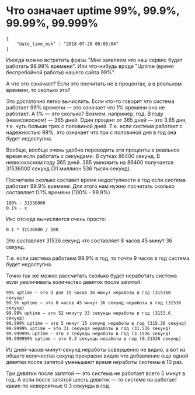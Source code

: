 # Что означает uptime 99%, 99.9%, 99.99%, 99.999%

```
{
    "date_time_msk" : "2018-07-28 00:08:04"
}
```

Иногда можно встретить фразы "Мне заявляем что наш сервис будет работать 99.99% времени".
Или что-нибудь вроде "Uptime (время беспребойной работы) нашего сайта 99%".

А что это означает? Если это посчитать не в процентах, а в реальном времени, то сколько это?

Это достаточно легко вычислить. Если кто-то говорит что система работает 99% времени — это
означает что 1% времени она не работает. А 1% — это сколько? Возмем, например, год.
В году (невисокосном) — 365 дней. Один процент от 365 дней — это 3.65 дня, т.е. чуть больше трех
с половиной дней. Т.е. если система работает с надежностью 99%, это означает что три с половиной дня
в год она будет недоступна.

Вообще, вообще очень удобно переводить эти проценты в реальное время если работать с секундами.
В сутках 86400 секунд. В невисокосном году 365 дней. 365 умножить на 86400 получается
31536000 секунд (31 миллион 536 тысяч секунд).

Посчитаем сколько составет время недоступности в год если система работает 99.9% времени. Для этого
нам нужно посчитать сколько составляет 0.1% времени (100% - 99.9%)

    100% - 31536000
    0.1% - x

Икс отсюда вычисляется очень просто:

    0.1 * 31536000 / 100

Это составляет 31536 секунд что составляет 8 часов 45 минут 36 секунд.

Т.е. если система работаем 99.9% в год, то почти 9 часов в год система будет недоступна.

Точно так же можно рассчитать сколько будет неработать система если увеличивать количество девяток
после запятой.

    99% uptime — это 3 дня 15 часов 36 минут неработы в год (315360 секунд)
    99.9% uptime — это 8 часов 45 минут 36 секунд неработы в год (31536 секунд)
    99.99% uptime — это 52 минуту 33 секунды неработы в год (3153.6 секунд)
    99.999% uptime — это 5 минут 15 секунд неработы в год (315.36 секунд)
    99.9999% uptime — это 31 секунда неработы в год (31.536 секунд)
    99.99999% uptime — это 3 секунды неработы в год (3.1536 секунд)
    99.999999% uptime — это 0.3 секунды неработы в год (0.31536 секунд)

Из дней-часов-минут-секунд неработы совершенно не видно, а вот из общего количества секунд
прекрасно видно что добавление еще одной девятки после запятой уменьшают время неработы системы
в 10 раз.

Три девятки после запятой — это система не работает всего 5 минут в год. А если после запятой шесть
девяток — то системе на работает какие-то невероятные 0.3 секунды в год.
